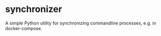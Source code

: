 # synchronizer
A simple Python utility for synchronizing commandline processes, e.g. in docker-compose.
